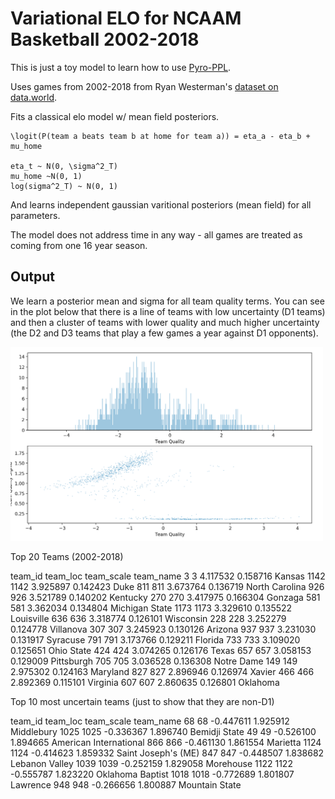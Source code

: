 # Variational ELO for NCAAM Basketball 2002-2018

This is just a toy model to learn how to use [Pyro-PPL](https://pyro.ai). 

Uses games from 2002-2018 from Ryan Westerman's [dataset on data.world](https://data.world/rwesterman/ncaa-basketball-games-with-outcomes-2002-2018).

Fits a classical elo model w/ mean field posteriors. 

```
\logit(P(team a beats team b at home for team a)) = eta_a - eta_b + mu_home

eta_t ~ N(0, \sigma^2_T)
mu_home ~N(0, 1)
log(sigma^2_T) ~ N(0, 1)
```

And learns independent gaussian varitional posteriors (mean field) for all parameters.

The model does not address time in any way - all games are treated as coming from one 16 year season.

## Output

We learn a posterior mean and sigma for all team quality terms.  You can see in the plot below that there is a line of teams with low uncertainty (D1 teams) and then a cluster of teams with lower quality and much higher uncertainty (the D2 and D3 teams that play a few games a year against D1 opponents).


<img src="model_output.png" width="500">

Top 20 Teams (2002-2018)

team_id  team_loc  team_scale       team_name
3           3  4.117532    0.158716          Kansas
1142     1142  3.925897    0.142423            Duke
811       811  3.673764    0.136719  North Carolina
926       926  3.521789    0.140202        Kentucky
270       270  3.417975    0.166304         Gonzaga
581       581  3.362034    0.134804  Michigan State
1173     1173  3.329610    0.135522      Louisville
636       636  3.318774    0.126101       Wisconsin
228       228  3.252279    0.124778       Villanova
307       307  3.245923    0.130126         Arizona
937       937  3.231030    0.131917        Syracuse
791       791  3.173766    0.129211         Florida
733       733  3.109020    0.125651      Ohio State
424       424  3.074265    0.126176           Texas
657       657  3.058153    0.129009      Pittsburgh
705       705  3.036528    0.136308      Notre Dame
149       149  2.975302    0.124163        Maryland
827       827  2.896946    0.126974          Xavier
466       466  2.892369    0.115101        Virginia
607       607  2.860635    0.126801        Oklahoma


Top 10 most uncertain teams (just to show that they are non-D1)

team_id  team_loc  team_scale               team_name
68         68 -0.447611    1.925912              Middlebury
1025     1025 -0.336367    1.896740           Bemidji State
49         49 -0.526100    1.894665  American International
866       866 -0.461130    1.861554                Marietta
1124     1124 -0.414623    1.859332     Saint Joseph's (ME)
847       847 -0.448507    1.838682          Lebanon Valley
1039     1039 -0.252159    1.829058               Morehouse
1122     1122 -0.555787    1.823220        Oklahoma Baptist
1018     1018 -0.772689    1.801807                Lawrence
948       948 -0.266656    1.800887          Mountain State




